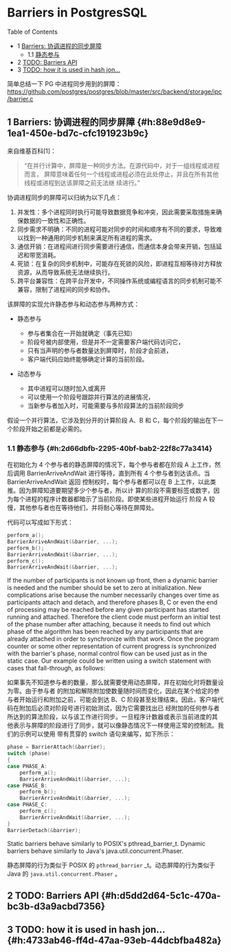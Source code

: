 # Barriers in PostgresSQL


<div class="ox-hugo-toc toc has-section-numbers">

<div class="heading">Table of Contents</div>

- <span class="section-num">1</span> [Barriers: 协调进程的同步屏障](#h:88e9d8e9-1ea1-450e-bd7c-cfc191923b9c)
    - <span class="section-num">1.1</span> [静态参与](#h:2d66dbfb-2295-40bf-bab2-22f8c77a3414)
- <span class="section-num">2</span> [TODO: Barriers API](#h:d5dd2d64-5c1c-470a-bc3b-d3a9acbd7356)
- <span class="section-num">3</span> [TODO: how it is used in hash jon&#x2026;](#h:4733ab46-ff4d-47aa-93eb-44dcbfba482a)

</div>
<!--endtoc-->

简单总结一下 PG 中进程同步用到的屏障：
<https://github.com/postgres/postgres/blob/master/src/backend/storage/ipc/barrier.c>


## <span class="section-num">1</span> Barriers: 协调进程的同步屏障 {#h:88e9d8e9-1ea1-450e-bd7c-cfc191923b9c}

来自维基百科[1]：

> “在并行计算中，屏障是一种同步方法。在源代码中，对于一组线程或进程而言，
> 屏障意味着任何一个线程或进程必须在此处停止，并且在所有其他线程或进程到达该屏障之前无法继
> 续进行。”

协调进程同步的屏障可以归纳为以下几点：

1.  并发性：多个进程同时执行可能导致数据竞争和冲突，因此需要采取措施来确保数据的一致性和正确性。
2.  同步需求不明确：不同的进程可能对同步的时间和顺序有不同的要求，导致难以找到一种通用的同步机制来满足所有进程的需求。
3.  通信开销：在进程间进行同步需要进行通信，而通信本身会带来开销，包括延迟和带宽消耗。
4.  死锁：在复杂的同步机制中，可能存在死锁的风险，即进程互相等待对方释放资源，从而导致系统无法继续执行。
5.  跨平台兼容性：在跨平台开发中，不同操作系统或编程语言的同步机制可能不兼容，限制了进程间的同步和协作。

该屏障的实现允许静态参与和动态参与两种方式：

-   静态参与
    -   参与者集合在一开始就确定（事先已知）
    -   阶段号被内部使用，但是并不一定需要客户端代码访问它，
    -   只有当声明的参与者数量达到屏障时，阶段才会前进，
    -   客户端代码应始终能够确定计算的当前阶段。

-   动态参与
    -   其中进程可以随时加入或离开
    -   可以使用一个阶段号跟踪并行算法的进展情况，
    -   当新参与者加入时，可能需要与多阶段算法的当前阶段同步

假设一个并行算法，它涉及到分开的计算阶段 A、B 和 C，每个阶段的输出在下一个阶段开始之前都是必需的。


### <span class="section-num">1.1</span> 静态参与 {#h:2d66dbfb-2295-40bf-bab2-22f8c77a3414}

在初始化为 4 个参与者的静态屏障的情况下，每个参与者都在阶段 A 上工作，然后调用
BarrierArriveAndWait 进行等待，直到所有 4 个参与者到达该点。当 BarrierArriveAndWait 返回
控制权时，每个参与者都可以在 B 上工作，以此类推。因为屏障知道要期望多少个参与者，所以计
算的阶段不需要标签或数字，因为每个进程的程序计数器都暗示了当前阶段。即使某些进程开始运行
阶段 A 较慢，其他参与者也在等待他们，并将耐心等待在屏障处。

代码可以写成如下形式：

```c
perform_a();
BarrierArriveAndWait(&barrier, ...);
perform_b();
BarrierArriveAndWait(&barrier, ...);
perform_c();
BarrierArriveAndWait(&barrier, ...);
```

If the number of participants is not known up front, then a dynamic barrier
is needed and the number should be set to zero at initialization.  New
complications arise because the number necessarily changes over time as
participants attach and detach, and therefore phases B, C or even the end
of processing may be reached before any given participant has started
running and attached.  Therefore the client code must perform an initial
test of the phase number after attaching, because it needs to find out
which phase of the algorithm has been reached by any participants that are
already attached in order to synchronize with that work.  Once the program
counter or some other representation of current progress is synchronized
with the barrier's phase, normal control flow can be used just as in the
static case.  Our example could be written using a switch statement with
cases that fall-through, as follows:

如果事先不知道参与者的数量，那么就需要使用动态屏障，并在初始化时将数量设为零。由于参与者
的附加和解除附加使数量随时间而变化，因此在某个给定的参与者开始运行和附加之前，可能会到达
B、C 阶段甚至处理结束。因此，客户端代码在附加后必须对阶段号进行初始测试，因为它需要找出已
经附加的任何参与者所达到的算法阶段，以与该工作进行同步。一旦程序计数器或表示当前进度的其
他表示与屏障的阶段进行了同步，就可以像静态情况下一样使用正常的控制流。我们的示例可以使用
带有贯穿的 switch 语句来编写，如下所示：

```c
phase = BarrierAttach(&barrier);
switch (phase)
{
case PHASE_A:
    perform_a();
    BarrierArriveAndWait(&barrier, ...);
case PHASE_B:
    perform_b();
    BarrierArriveAndWait(&barrier, ...);
case PHASE_C:
    perform_c();
    BarrierArriveAndWait(&barrier, ...);
}
BarrierDetach(&barrier);
```

Static barriers behave similarly to POSIX's pthread_barrier_t.  Dynamic
barriers behave similarly to Java's java.util.concurrent.Phaser.

静态屏障的行为类似于 POSIX 的 `pthread_barrier` \_t。动态屏障的行为类似于 Java 的 `java.util.concurrent.Phaser` 。


## <span class="section-num">2</span> TODO: Barriers API {#h:d5dd2d64-5c1c-470a-bc3b-d3a9acbd7356}


## <span class="section-num">3</span> TODO: how it is used in hash jon&#x2026; {#h:4733ab46-ff4d-47aa-93eb-44dcbfba482a}


